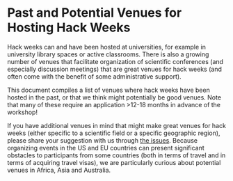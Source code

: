 # Past and Potential Venues for Hosting Hack Weeks

Hack weeks can and have been hosted at universities, for example in university library 
spaces or active classrooms. There is also a growing number of venues that facilitate 
organization of scientific conferences (and especially discussion meetings) that are 
great venues for hack weeks (and often come with the benefit of some administrative 
support).

This document compiles a list of venues where hack weeks have been hosted in the past,
or that we think might potentially be good venues. Note that many of these require 
an application >12-18 months in advance of the workshop!

If you have additional venues in mind that might make great venues for hack 
weeks (either specific to a scientific field or a specific geographic region), 
please share your suggestion with us through [the issues](https://github.com/uwescience/HackWeek-Toolkit/issues).
Because organizing events in the US and EU countries can present significant obstacles to 
participants from some countries (both in terms of travel and in terms of acquiring travel 
visas), we are particularly curious about potential venues in Africa, Asia and Australia. 


